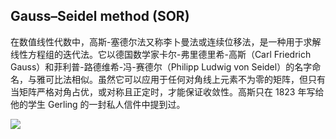 ## Gauss–Seidel method (SOR)

在数值线性代数中，高斯-塞德尔法又称李卜曼法或连续位移法，是一种用于求解线性方程组的迭代法。它以德国数学家卡尔-弗里德里希-高斯（Carl Friedrich Gauss）和菲利普-路德维希-冯-赛德尔（Philipp Ludwig von Seidel）的名字命名，与雅可比法相似。虽然它可以应用于任何对角线上元素不为零的矩阵，但只有当矩阵严格对角占优，或对称且正定时，才能保证收敛性。高斯只在 1823 年写给他的学生 Gerling 的一封私人信件中提到过。

![](https://wikimedia.org/api/rest_v1/media/math/render/svg/98608e9e95d5acad149813eca75c8108acec308a)